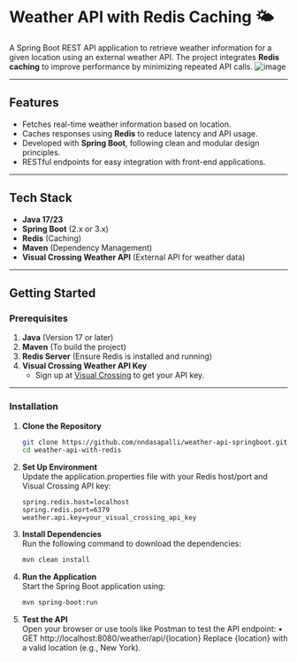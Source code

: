 # Weather API with Redis Caching 🌤️

A Spring Boot REST API application to retrieve weather information for a given location using an external weather API. The project integrates **Redis caching** to improve performance by minimizing repeated API calls.
![image](https://github.com/user-attachments/assets/5f684fce-3012-4b11-adb4-0a47a89bf32c)


---

## Features
- Fetches real-time weather information based on location.
- Caches responses using **Redis** to reduce latency and API usage.
- Developed with **Spring Boot**, following clean and modular design principles.
- RESTful endpoints for easy integration with front-end applications.

---

## Tech Stack
- **Java 17/23**
- **Spring Boot** (2.x or 3.x)
- **Redis** (Caching)
- **Maven** (Dependency Management)
- **Visual Crossing Weather API** (External API for weather data)

---

## Getting Started

### Prerequisites
1. **Java** (Version 17 or later)
2. **Maven** (To build the project)
3. **Redis Server** (Ensure Redis is installed and running)
4. **Visual Crossing Weather API Key**
   - Sign up at [Visual Crossing](https://www.visualcrossing.com/) to get your API key.

---

### Installation

1. **Clone the Repository**
   ```bash
   git clone https://github.com/nndasapalli/weather-api-springboot.git
   cd weather-api-with-redis
   ```
   
2.	**Set Up Environment** <br>
    Update the application.properties file with your Redis host/port and Visual Crossing API key:
    ```properties
    spring.redis.host=localhost
    spring.redis.port=6379
    weather.api.key=your_visual_crossing_api_key
    ```

3.	**Install Dependencies** <br>
    Run the following command to download the dependencies:
     ```bash
     mvn clean install
     ```

4.	**Run the Application** <br>
    Start the Spring Boot application using:
    ```bash
    mvn spring-boot:run
    ```

5.	**Test the API** <br>
    Open your browser or use tools like Postman to test the API endpoint:
    	•	GET http://localhost:8080/weather/api/{location}
    Replace {location} with a valid location (e.g., New York).
